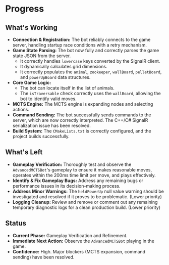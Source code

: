 # Progress

## What's Working

- **Connection & Registration:** The bot reliably connects to the game server, handling startup race conditions with a retry mechanism.
- **Game State Parsing:** The bot now fully and correctly parses the game state JSON from the server.
  - It correctly handles `lowercase` keys converted by the SignalR client.
  - It dynamically calculates grid dimensions.
  - It correctly populates the `animal`, `zookeeper`, `wallBoard`, `pelletBoard`, and `powerUpBoard` data structures.
- **Core Game Logic:**
  - The bot can locate itself in the list of animals.
  - The `isTraversable` check correctly uses the `wallBoard`, allowing the bot to identify valid moves.
- **MCTS Engine:** The MCTS engine is expanding nodes and selecting actions.
- **Command Sending:** The bot successfully sends commands to the server, which are now correctly interpreted. The C++/C# SignalR serialization issue has been resolved.
- **Build System:** The `CMakeLists.txt` is correctly configured, and the project builds successfully.

## What's Left

- **Gameplay Verification:** Thoroughly test and observe the `AdvancedMCTSBot`'s gameplay to ensure it makes reasonable moves, operates within the 200ms time limit per move, and plays effectively.
- **Identify & Fix Gameplay Bugs:** Address any remaining bugs or performance issues in its decision-making process.
- **Address Minor Warnings:** The `heldPowerUp` null value warning should be investigated and resolved if it proves to be problematic. (Lower priority)
- **Logging Cleanup:** Review and remove or comment out any remaining temporary diagnostic logs for a clean production build. (Lower priority)

## Status

- **Current Phase:** Gameplay Verification and Refinement.
- **Immediate Next Action:** Observe the `AdvancedMCTSBot` playing in the game.
- **Confidence:** High. Major blockers (MCTS expansion, command sending) have been resolved.